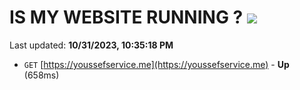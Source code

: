 # IS MY WEBSITE RUNNING ? [![](https://img.shields.io/static/v1?label=Sponsor&message=%E2%9D%A4&logo=GitHub&color=%23fe8e86)](https://github.com/sponsors/<username>)

Last updated: **10/31/2023, 10:35:18 PM**

- `GET` [https://youssefservice.me](https://youssefservice.me) - **Up** (658ms)
